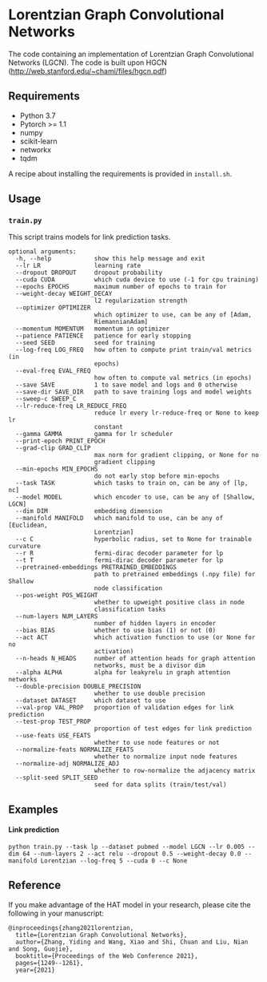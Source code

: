 Lorentzian Graph Convolutional Networks
==================================================

The code containing an implementation of Lorentzian Graph Convolutional Networks (LGCN). The code is built upon HGCN (http://web.stanford.edu/~chami/files/hgcn.pdf)

## Requirements

- Python 3.7
- Pytorch >= 1.1
- numpy
- scikit-learn
- networkx
- tqdm

A recipe about installing the requirements is provided in `install.sh`.

## Usage

### ```train.py```

This script trains models for link prediction tasks.

```
optional arguments:
  -h, --help            show this help message and exit
  --lr LR               learning rate
  --dropout DROPOUT     dropout probability
  --cuda CUDA           which cuda device to use (-1 for cpu training)
  --epochs EPOCHS       maximum number of epochs to train for
  --weight-decay WEIGHT_DECAY
                        l2 regularization strength
  --optimizer OPTIMIZER
                        which optimizer to use, can be any of [Adam,
                        RiemannianAdam]
  --momentum MOMENTUM   momentum in optimizer
  --patience PATIENCE   patience for early stopping
  --seed SEED           seed for training
  --log-freq LOG_FREQ   how often to compute print train/val metrics (in
                        epochs)
  --eval-freq EVAL_FREQ
                        how often to compute val metrics (in epochs)
  --save SAVE           1 to save model and logs and 0 otherwise
  --save-dir SAVE_DIR   path to save training logs and model weights 
  --sweep-c SWEEP_C
  --lr-reduce-freq LR_REDUCE_FREQ
                        reduce lr every lr-reduce-freq or None to keep lr
                        constant
  --gamma GAMMA         gamma for lr scheduler
  --print-epoch PRINT_EPOCH
  --grad-clip GRAD_CLIP
                        max norm for gradient clipping, or None for no
                        gradient clipping
  --min-epochs MIN_EPOCHS
                        do not early stop before min-epochs
  --task TASK           which tasks to train on, can be any of [lp, nc]
  --model MODEL         which encoder to use, can be any of [Shallow, LGCN]
  --dim DIM             embedding dimension
  --manifold MANIFOLD   which manifold to use, can be any of [Euclidean,
                        Lorentzian]
  --c C                 hyperbolic radius, set to None for trainable curvature
  --r R                 fermi-dirac decoder parameter for lp
  --t T                 fermi-dirac decoder parameter for lp
  --pretrained-embeddings PRETRAINED_EMBEDDINGS
                        path to pretrained embeddings (.npy file) for Shallow
                        node classification
  --pos-weight POS_WEIGHT
                        whether to upweight positive class in node
                        classification tasks
  --num-layers NUM_LAYERS
                        number of hidden layers in encoder
  --bias BIAS           whether to use bias (1) or not (0)
  --act ACT             which activation function to use (or None for no
                        activation)
  --n-heads N_HEADS     number of attention heads for graph attention
                        networks, must be a divisor dim
  --alpha ALPHA         alpha for leakyrelu in graph attention networks
  --double-precision DOUBLE_PRECISION
                        whether to use double precision
  --dataset DATASET     which dataset to use
  --val-prop VAL_PROP   proportion of validation edges for link prediction
  --test-prop TEST_PROP
                        proportion of test edges for link prediction
  --use-feats USE_FEATS
                        whether to use node features or not
  --normalize-feats NORMALIZE_FEATS
                        whether to normalize input node features
  --normalize-adj NORMALIZE_ADJ
                        whether to row-normalize the adjacency matrix
  --split-seed SPLIT_SEED
                        seed for data splits (train/test/val)
```

## Examples

#### Link prediction

```python train.py --task lp --dataset pubmed --model LGCN --lr 0.005 --dim 64 --num-layers 2 --act relu --dropout 0.5 --weight-decay 0.0 --manifold Lorentzian --log-freq 5 --cuda 0 --c None``` 

## Reference
If you make advantage of the HAT model in your research, please cite the following in your manuscript:
```
@inproceedings{zhang2021lorentzian,
  title={Lorentzian Graph Convolutional Networks},
  author={Zhang, Yiding and Wang, Xiao and Shi, Chuan and Liu, Nian and Song, Guojie},
  booktitle={Proceedings of the Web Conference 2021},
  pages={1249--1261},
  year={2021}
```
